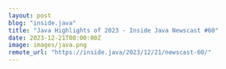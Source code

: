 ```yaml
---
layout: post
blog: "inside.java"
title: "Java Highlights of 2023 - Inside Java Newscast #60"
date: 2023-12-21T08:00:00Z
image: images/java.png
remote_url: "https://inside.java/2023/12/21/newscast-60/"
---
```

